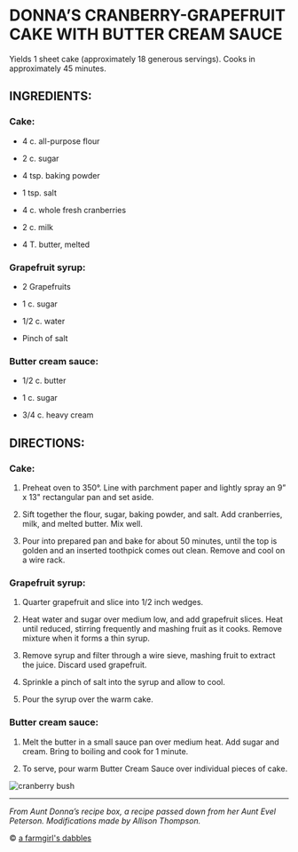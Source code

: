 # DONNA’S CRANBERRY-GRAPEFRUIT CAKE WITH BUTTER CREAM SAUCE
Yields 1 sheet cake (approximately 18 generous servings). Cooks in approximately 45 minutes.

## INGREDIENTS:

### Cake:

- 4 c. all-purpose flour
  
- 2 c. sugar
  
- 4 tsp. baking powder
  
- 1 tsp. salt
  
- 4 c. whole fresh cranberries
  
- 2 c. milk
  
- 4 T. butter, melted

  
### Grapefruit syrup:

- 2 Grapefruits
  
- 1 c. sugar
  
- 1/2 c. water
  
- Pinch of salt


### Butter cream sauce:

- 1/2 c. butter
  
- 1 c. sugar
  
- 3/4 c. heavy cream


## DIRECTIONS:

### Cake:
1. Preheat oven to 350°. Line with parchment paper and lightly spray an 9” x 13" rectangular pan and set aside.

2. Sift together the flour, sugar, baking powder, and salt. Add cranberries, milk, and melted butter. Mix well. 

3. Pour into prepared pan and bake for about 50 minutes, until the top is golden and an inserted toothpick comes out clean. Remove and cool on a wire rack.

### Grapefruit syrup:
1. Quarter grapefruit and slice into 1/2 inch wedges.

2. Heat water and sugar over medium low, and add grapefruit slices. Heat until reduced, stirring frequently and mashing fruit as it cooks. Remove mixture when it forms a thin syrup.

3. Remove syrup and filter through a wire sieve, mashing fruit to extract the juice. Discard used grapefruit. 

4. Sprinkle a pinch of salt into the syrup and allow to cool.

5. Pour the syrup over the warm cake.

### Butter cream sauce:
  1. Melt the butter in a small sauce pan over medium heat. Add sugar and cream. Bring to boiling and cook for 1 minute.
  
  2. To serve, pour warm Butter Cream Sauce over individual pieces of cake.
  
  ![cranberry bush](https://upload.wikimedia.org/wikipedia/commons/3/3a/Cranberry_bog.jpg)
  
  ___


_From Aunt Donna’s recipe box, a recipe passed down from her Aunt Evel Peterson. Modifications made by Allison Thompson._

© [a farmgirl's dabbles](https://www.afarmgirlsdabbles.com/donnas-cranberry-cake-with-butter-cream-sauce/ "Original recipe")
